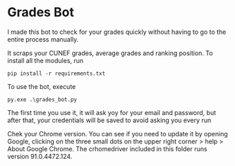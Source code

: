 # Grades Bot

I made this bot to check for your grades quickly without having to
go to the entire process manually.

It scraps your CUNEF grades, average grades and ranking position.
To install all the modules, run 
```
pip install -r requirements.txt
```

To use the bot, execute 
```
py.exe .\grades_bot.py
```
The first time you use it,
it will ask yoy for your email and password, but after that, your
credentials will be saved to avoid asking you every run

Chek your Chrome version. You can see if you need to update it by opening
Google, clicking on the three small dots on the upper right
corner > help > About Google Chrome. The crhomedriver included in this
folder runs version 91.0.4472.124.
